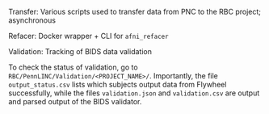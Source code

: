 Transfer: Various scripts used to transfer data from PNC to the RBC project; asynchronous

Refacer: Docker wrapper + CLI for `afni_refacer`

Validation: Tracking of BIDS data validation

To check the status of validation, go to `RBC/PennLINC/Validation/<PROJECT_NAME>/`. Importantly, the file `output_status.csv` lists which subjects output data from Flywheel successfully, while the files `validation.json` and `validation.csv` are output and parsed output of the BIDS validator.